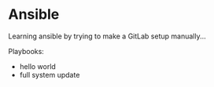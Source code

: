 # Ansible

Learning ansible by trying to make a GitLab setup manually...

Playbooks:
- hello world
- full system update

